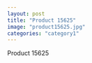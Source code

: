 ```yaml
---
layout: post
title: "Product 15625"
image: "product15625.jpg"
categories: "category1"
---
```

Product 15625

